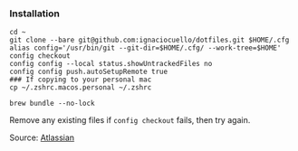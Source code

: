 ### Installation

```
cd ~
git clone --bare git@github.com:ignaciocuello/dotfiles.git $HOME/.cfg
alias config='/usr/bin/git --git-dir=$HOME/.cfg/ --work-tree=$HOME'
config checkout
config config --local status.showUntrackedFiles no
config config push.autoSetupRemote true
### If copying to your personal mac
cp ~/.zshrc.macos.personal ~/.zshrc

brew bundle --no-lock
```

Remove any existing files if `config checkout` fails, then try again.

Source: [Atlassian](https://www.atlassian.com/git/tutorials/dotfiles)

